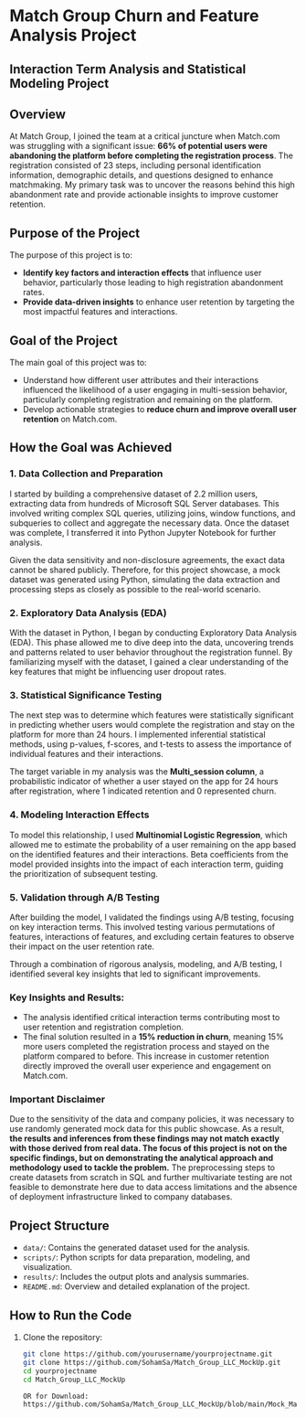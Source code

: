 # Match Group Churn and Feature Analysis Project
## Interaction Term Analysis and Statistical Modeling Project

## Overview

At Match Group, I joined the team at a critical juncture when Match.com was struggling with a significant issue: **66% of potential users were abandoning the platform before completing the registration process**. The registration consisted of 23 steps, including personal identification information, demographic details, and questions designed to enhance matchmaking. My primary task was to uncover the reasons behind this high abandonment rate and provide actionable insights to improve customer retention.

## Purpose of the Project

The purpose of this project is to:
- **Identify key factors and interaction effects** that influence user behavior, particularly those leading to high registration abandonment rates.
- **Provide data-driven insights** to enhance user retention by targeting the most impactful features and interactions.

## Goal of the Project

The main goal of this project was to:
- Understand how different user attributes and their interactions influenced the likelihood of a user engaging in multi-session behavior, particularly completing registration and remaining on the platform.
- Develop actionable strategies to **reduce churn and improve overall user retention** on Match.com.

## How the Goal was Achieved

### 1. Data Collection and Preparation

I started by building a comprehensive dataset of 2.2 million users, extracting data from hundreds of Microsoft SQL Server databases. This involved writing complex SQL queries, utilizing joins, window functions, and subqueries to collect and aggregate the necessary data. Once the dataset was complete, I transferred it into Python Jupyter Notebook for further analysis.

Given the data sensitivity and non-disclosure agreements, the exact data cannot be shared publicly. Therefore, for this project showcase, a mock dataset was generated using Python, simulating the data extraction and processing steps as closely as possible to the real-world scenario.

### 2. Exploratory Data Analysis (EDA)

With the dataset in Python, I began by conducting Exploratory Data Analysis (EDA). This phase allowed me to dive deep into the data, uncovering trends and patterns related to user behavior throughout the registration funnel. By familiarizing myself with the dataset, I gained a clear understanding of the key features that might be influencing user dropout rates.

### 3. Statistical Significance Testing

The next step was to determine which features were statistically significant in predicting whether users would complete the registration and stay on the platform for more than 24 hours. I implemented inferential statistical methods, using p-values, f-scores, and t-tests to assess the importance of individual features and their interactions.

The target variable in my analysis was the **Multi_session column**, a probabilistic indicator of whether a user stayed on the app for 24 hours after registration, where 1 indicated retention and 0 represented churn.

### 4. Modeling Interaction Effects

To model this relationship, I used **Multinomial Logistic Regression**, which allowed me to estimate the probability of a user remaining on the app based on the identified features and their interactions. Beta coefficients from the model provided insights into the impact of each interaction term, guiding the prioritization of subsequent testing.

### 5. Validation through A/B Testing

After building the model, I validated the findings using A/B testing, focusing on key interaction terms. This involved testing various permutations of features, interactions of features, and excluding certain features to observe their impact on the user retention rate. 

Through a combination of rigorous analysis, modeling, and A/B testing, I identified several key insights that led to significant improvements. 

### Key Insights and Results:
- The analysis identified critical interaction terms contributing most to user retention and registration completion.
- The final solution resulted in a **15% reduction in churn**, meaning 15% more users completed the registration process and stayed on the platform compared to before. This increase in customer retention directly improved the overall user experience and engagement on Match.com.

### Important Disclaimer
Due to the sensitivity of the data and company policies, it was necessary to use randomly generated mock data for this public showcase. As a result, **the results and inferences from these findings may not match exactly with those derived from real data. The focus of this project is not on the specific findings, but on demonstrating the analytical approach and methodology used to tackle the problem.** The preprocessing steps to create datasets from scratch in SQL and further multivariate testing are not feasible to demonstrate here due to data access limitations and the absence of deployment infrastructure linked to company databases.

## Project Structure

- `data/`: Contains the generated dataset used for the analysis.
- `scripts/`: Python scripts for data preparation, modeling, and visualization.
- `results/`: Includes the output plots and analysis summaries.
- `README.md`: Overview and detailed explanation of the project.

## How to Run the Code

1. Clone the repository:
   ```bash
   git clone https://github.com/yourusername/yourprojectname.git
   git clone https://github.com/SohamSa/Match_Group_LLC_MockUp.git
   cd yourprojectname
   cd Match_Group_LLC_MockUp

   OR for Download:
   https://github.com/SohamSa/Match_Group_LLC_MockUp/blob/main/Mock_Match_Group_Project_Github.ipynb

